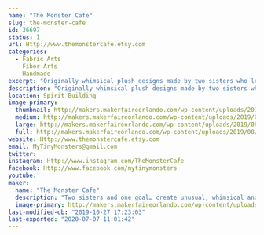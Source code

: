 ```yaml
---
name: "The Monster Cafe"
slug: the-monster-cafe
id: 36697
status: 1
url: Http://www.themonstercafe.etsy.com
categories:
  - Fabric Arts
    Fiber Arts
    Handmade
excerpt: "Originally whimsical plush designs made by two sisters who love to sew and send their small creatures out into the world to have marvelous adventures with their new best friends."
description: "Originally whimsical plush designs made by two sisters who love to sew and send their small creatures out into the world to have marvelous adventures with their new best friends."
location: Spirit Building
image-primary:
  thumbnail: http://makers.makerfaireorlando.com/wp-content/uploads/2019/08/7752FA75-5291-4B10-BBAB-1477FE33D043-150x150.png
  medium: http://makers.makerfaireorlando.com/wp-content/uploads/2019/08/7752FA75-5291-4B10-BBAB-1477FE33D043-139x300.png
  large: http://makers.makerfaireorlando.com/wp-content/uploads/2019/08/7752FA75-5291-4B10-BBAB-1477FE33D043-473x1024.png
  full: http://makers.makerfaireorlando.com/wp-content/uploads/2019/08/7752FA75-5291-4B10-BBAB-1477FE33D043.png
website: Http://www.themonstercafe.etsy.com
email: MyTinyMonsters@gmail.com
twitter: 
instagram: Http://www.instagram.com/TheMonsterCafe
facebook: Http://www.facebook.com/mytinymonsters
youtube: 
maker:
  name: "The Monster Cafe"
  description: "Two sisters and one goal… create unusual, whimsical and fantastic monsters. With this in mind, encouragement from family and friends, The Monster Café was born on ETSY in 2009.  Since then we have attended conventions of all types throughout central and east coast Florida meeting wonderful people, artists and crafters.  Our work has been featured in a gallery or two, hundreds of special order requests, and even had our autograph requested.  Its been a wonderful crazy ride and we have so much more to share!  Thank you to each and every one who have supported our work and our love of tiny monsters."
  image-primary: http://makers.makerfaireorlando.com/wp-content/uploads/2015/08/fbbanner2.jpg
last-modified-db: "2019-10-27 17:23:03"
last-exported: "2020-07-07 11:01:42"
---
```

